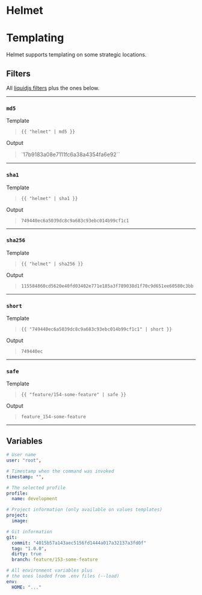 Helmet
======


Templating
==========

Helmet supports templating on some strategic locations.

## Filters

All [liquidjs filters](https://shopify.github.io/liquid/filters/abs/) plus the ones below.

---

### `md5`

Template

> `{{ "helmet" | md5 }}`

Output

> `17b9183a08e7111fc6a38a4354fa6e92``

---

### `sha1`

Template

> `{{ "helmet" | sha1 }}`

Output

> `749440ec6a5039dc8c9a683c93ebc014b99cf1c1`

---

### `sha256`

Template

> `{{ "helmet" | sha256 }}`

Output

> `115584860cd5620e40fd03402e771e185a3f789038d1f70c9d651ee60580c3bb`

---

### `short`

Template

> `{{ "749440ec6a5039dc8c9a683c93ebc014b99cf1c1" | short }}`

Output

> `749440ec`

---

### `safe`

Template

> `{{ "feature/154-some-feature" | safe }}`

Output

> `feature_154-some-feature`

---

## Variables

```yaml
# User name
user: "root",

# Timestamp when the command was invoked
timestamp: "",

# The selected profile
profile:
  name: development

# Project information (only available on values templates)
project:
  image:

# Git information
git:
  commit: "4015b57a143aec5156fd1444a017a32137a3fd0f"
  tag: "1.0.0",
  dirty: true
  branch: feature/153-some-feature

# All environment variables plus
# the ones loaded from .env files (--load)
env:
  HOME: "..."

```
